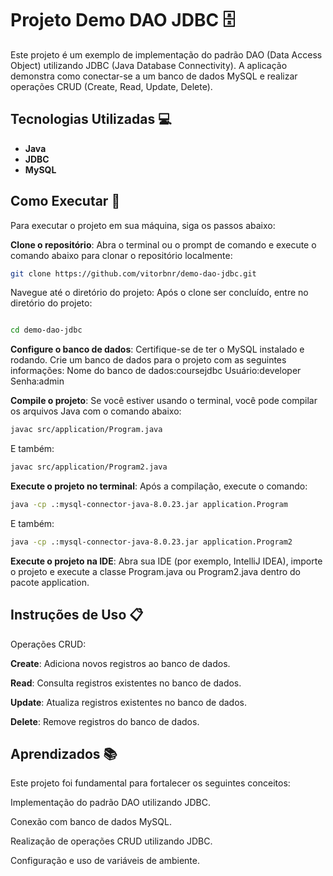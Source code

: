 # Projeto Demo DAO JDBC 🗄️

Este projeto é um exemplo de implementação do padrão DAO (Data Access Object) utilizando JDBC (Java Database Connectivity). A aplicação demonstra como conectar-se a um banco de dados MySQL e realizar operações CRUD (Create, Read, Update, Delete).

## Tecnologias Utilizadas 💻

- **Java**
- **JDBC**
- **MySQL**

## Como Executar 🚀

Para executar o projeto em sua máquina, siga os passos abaixo:

**Clone o repositório**: Abra o terminal ou o prompt de comando e execute o comando abaixo para clonar o repositório localmente:
   ```bash
git clone https://github.com/vitorbnr/demo-dao-jdbc.git
```
Navegue até o diretório do projeto: Após o clone ser concluído, entre no diretório do projeto:
```
```
```bash
cd demo-dao-jdbc
```

**Configure o banco de dados**: Certifique-se de ter o MySQL instalado e rodando. Crie um banco de dados para o projeto com as seguintes informações:
Nome do banco de dados:coursejdbc
Usuário:developer
Senha:admin


**Compile o projeto**: Se você estiver usando o terminal, você pode compilar os arquivos Java com o comando abaixo:

```bash
javac src/application/Program.java
```
E também: 

```bash
javac src/application/Program2.java
```

**Execute o projeto no terminal**: Após a compilação, execute o comando:

```bash
java -cp .:mysql-connector-java-8.0.23.jar application.Program
```

E também: 

```bash
java -cp .:mysql-connector-java-8.0.23.jar application.Program2
```

**Execute o projeto na IDE**: Abra sua IDE (por exemplo, IntelliJ IDEA), importe o projeto e execute a classe Program.java ou Program2.java dentro do pacote application.

## Instruções de Uso 📋
Operações CRUD:

**Create**: Adiciona novos registros ao banco de dados.

**Read**: Consulta registros existentes no banco de dados.

**Update**: Atualiza registros existentes no banco de dados.

**Delete**: Remove registros do banco de dados.

## Aprendizados 📚
Este projeto foi fundamental para fortalecer os seguintes conceitos:

Implementação do padrão DAO utilizando JDBC.

Conexão com banco de dados MySQL.

Realização de operações CRUD utilizando JDBC.

Configuração e uso de variáveis de ambiente.
